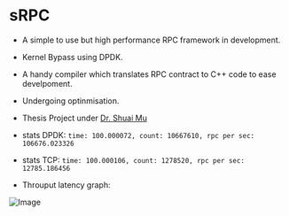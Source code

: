 # sRPC
- A simple to use but high performance RPC framework in development.
- Kernel Bypass using DPDK.
- A handy compiler which translates RPC contract to C++ code to ease develpoment.
- Undergoing optinmisation.
- Thesis Project under [Dr. Shuai Mu](http://mpaxos.com)

- stats DPDK:
 ```time: 100.000072, count: 10667610, rpc per sec: 106676.023326```

 - stats TCP:
 ```time: 100.000106, count: 1278520, rpc per sec: 12785.186456```
- Throuput latency graph:

![Image](rpc_test/dpdk-figure.png)
